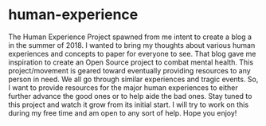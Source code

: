 # human-experience
The Human Experience Project spawned from me intent to create a blog a in the summer of 2018. I wanted to bring my thoughts about various human experiences and concepts to paper for everyone to see. That blog gave me inspiration to create an Open Source project to combat mental health. This project/movement is geared toward eventually providing resources to any person in need. We all go through similar experiences and tragic events. So, I want to provide resources for the major human experiences to either further advance the good ones or to help aide the bad ones. Stay tuned to this project and watch it grow from its initial start. I will try to work on this during my free time and am open to any sort of help. Hope you enjoy! 
